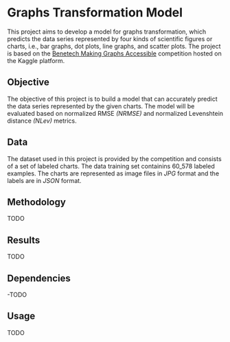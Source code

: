 # Graphs Transformation Model

This project aims to develop a model for graphs transformation, which predicts the data series represented by four kinds of scientific figures or charts, i.e., bar graphs, dot plots, line graphs, and scatter plots. The project is based on the [Benetech Making Graphs Accessible](https://www.kaggle.com/competitions/benetech-making-graphs-accessible/overview/evaluation) competition hosted on the Kaggle platform.

## Objective

The objective of this project is to build a model that can accurately predict the data series represented by the given charts. The model will be evaluated based on normalized RMSE *(NRMSE)* and normalized Levenshtein distance *(NLev)* metrics.

## Data

The dataset used in this project is provided by the competition and consists of a set of labeled charts. The data training set containins 60_578 labeled examples. The charts are represented as image files in *JPG* format and the labels are in *JSON* format.

## Methodology
TODO

## Results
TODO

## Dependencies
-TODO

## Usage
TODO